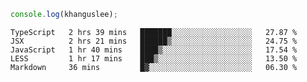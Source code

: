 ```js
console.log(khanguslee);
```

<!--START_SECTION:waka-->
```text
TypeScript   2 hrs 39 mins   ███████░░░░░░░░░░░░░░░░░░   27.87 % 
JSX          2 hrs 21 mins   ██████▒░░░░░░░░░░░░░░░░░░   24.75 % 
JavaScript   1 hr 40 mins    ████▒░░░░░░░░░░░░░░░░░░░░   17.54 % 
LESS         1 hr 17 mins    ███▒░░░░░░░░░░░░░░░░░░░░░   13.50 % 
Markdown     36 mins         █▓░░░░░░░░░░░░░░░░░░░░░░░   06.30 % 
```
<!--END_SECTION:waka-->

<!--
**khanguslee/khanguslee** is a ✨ _special_ ✨ repository because its `README.md` (this file) appears on your GitHub profile.

Here are some ideas to get you started:

- 🔭 I’m currently working on ...
- 🌱 I’m currently learning ...
- 👯 I’m looking to collaborate on ...
- 🤔 I’m looking for help with ...
- 💬 Ask me about ...
- 📫 How to reach me: ...
- 😄 Pronouns: ...
- ⚡ Fun fact: ...
-->
